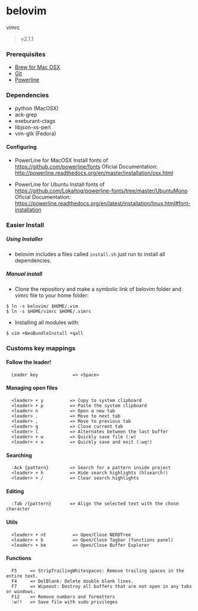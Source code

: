 # belovim
vimrc
> v2.1.1

### Prerequisites
- [Brew for Mac OSX](http://brew.sh) 
- [Git](https://git-scm.com)
- [Powerline](https://powerline.readthedocs.org/en/latest/)

### Dependencies

- python (MacOSX)
- ack-grep
- exeburant-ctags
- libjson-xs-perl
- vim-gtk (Fedora)

#### Configuring

  - PowerLine for MacOSX
    Install fonts of https://github.com/powerline/fonts
    Oficial Documentation:
      http://powerline.readthedocs.org/en/master/installation/osx.html

  - PowerLine for Ubuntu
    Install fonts of https://github.com/Lokaltog/powerline-fonts/tree/master/UbuntuMono
    Oficial Documentation:
      https://powerline.readthedocs.org/en/latest/installation/linux.html#font-installation

### Easier Install
##### Using Installer
- belovim includes a files called ```install.sh``` just run to install all dependencies.

##### Manual install
- Clone the repository and make a symbolic link of belovim folder and vimrc file to your home folder:
```
$ ln -s belovim/ $HOME/.vim
$ ln -s $HOME/vimrc $HOME/.vimrc
```
- Installing all modules with:
```
$ vim +NeoBundleInstall +qall
```

### Customs key mappings

#### Follow the leader!
```
  Leader key             => <Space>
```

#### Managing open files
```
  <leader> + y          => Copy to system clipboard
  <leader> + p          => Paste the system clipboard
  <leader> n            => Open a new tab
  <leader> .            => Move to next tab
  <leader> ,            => Move to previous tab
  <leader> q            => Close current tab
  <leader> l            => Alternates between the last buffer
  <leader> + w          => Quickly save file (:w)
  <leader> + x          => Quickly save and exit (:wq!)
```

#### Searching
```
  :Ack {pattern}        => Search for a pattern inside project
  <leader> + h          => Hide search highlights (hlsearch!)
  <leader> + /          => Clear search highlights
```

#### Editing
```
  :Tab /{pattern}       => Align the selected text with the chose character
```

#### Utils
```
  <leader> + nt          => Open/Close NERDTree
  <leader> + b           => Open/Close Tagbar (functions panel)
  <leader> + be          => Open/Close Buffer Explorer
```

#### Functions
```
  F5     => StripTrailingWhitespaces: Remove trailing spaces in the entire text.
  F4     => DelBlank: Delete double blank lines.
  F7     => Wipeout: Destroy all buffers that are not open in any tabs or windows.
  F12    => Remove numbers and formatters
  :w!!   => Save file with sudo privileges
```
